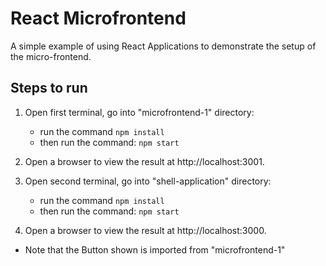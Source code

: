 # React Microfrontend

A simple example of using React Applications to demonstrate the setup of the micro-frontend.

## Steps to run

1. Open first terminal, go into "microfrontend-1" directory:

   - run the command `npm install`
   - then run the command: `npm start`

2. Open a browser to view the result at http://localhost:3001.

3. Open second terminal, go into "shell-application" directory:

   - run the command `npm install`
   - then run the command: `npm start`

4. Open a browser to view the result at http://localhost:3000.

- Note that the Button shown is imported from "microfrontend-1"
